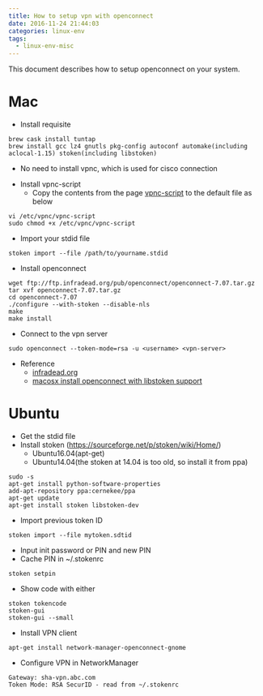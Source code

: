 ```yaml
---
title: How to setup vpn with openconnect
date: 2016-11-24 21:44:03
categories: linux-env
tags:
  - linux-env-misc
---
```


This document describes how to setup openconnect on your system.

<!-- more -->

# Mac
* Install requisite
```
brew cask install tuntap
brew install gcc lz4 gnutls pkg-config autoconf automake(including aclocal-1.15) stoken(including libstoken)
```
  - No need to install vpnc, which is used for cisco connection
* Install vpnc-script
  - Copy the contents from the page [vpnc-script](http://www.infradead.org/openconnect/vpnc-script.html) to the default file as below
```
vi /etc/vpnc/vpnc-script
sudo chmod +x /etc/vpnc/vpnc-script
```
* Import your stdid file
```
stoken import --file /path/to/yourname.stdid
```
* Install openconnect
```
wget ftp://ftp.infradead.org/pub/openconnect/openconnect-7.07.tar.gz
tar xvf openconnect-7.07.tar.gz
cd openconnect-7.07
./configure --with-stoken --disable-nls
make
make install
```
* Connect to the vpn server
```
sudo openconnect --token-mode=rsa -u <username> <vpn-server>
```
* Reference
  - [infradead.org](http://www.infradead.org/openconnect/index.html)
  - [macosx install openconnect with libstoken support](https://www.techietek.com/2016/01/19/macosx-install-openconnect-with-libstoken-support/)

# Ubuntu
* Get the stdid file
* Install stoken (https://sourceforge.net/p/stoken/wiki/Home/)
  - Ubuntu16.04(apt-get)
  - Ubuntu14.04(the stoken at 14.04 is too old, so install it from ppa)
```
sudo -s
apt-get install python-software-properties
add-apt-repository ppa:cernekee/ppa
apt-get update
apt-get install stoken libstoken-dev
```
* Import previous token ID
```
stoken import --file mytoken.sdtid
```
* Input init password or PIN and new PIN
* Cache PIN in ~/.stokenrc
```
stoken setpin
```
* Show code with either
```
stoken tokencode
stoken-gui
stoken-gui --small
```
* Install VPN client
```
apt-get install network-manager-openconnect-gnome
```
* Configure VPN in NetworkManager
```
Gateway: sha-vpn.abc.com
Token Mode: RSA SecurID - read from ~/.stokenrc
```
